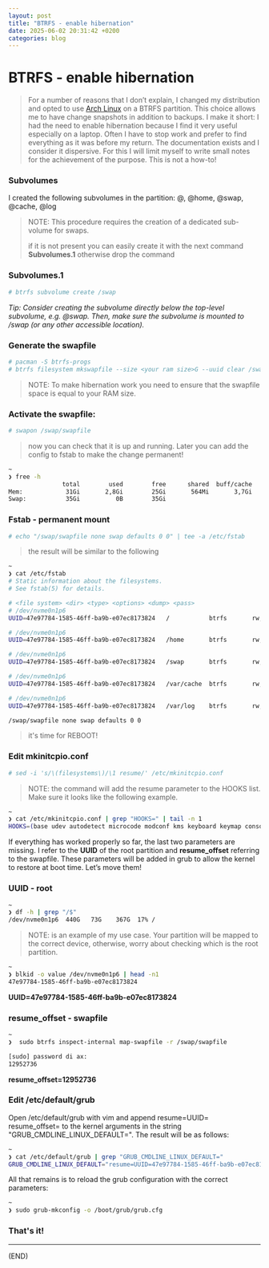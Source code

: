 ```yaml
---
layout: post
title: "BTRFS - enable hibernation"
date: 2025-06-02 20:31:42 +0200
categories: blog
---
```


# BTRFS - enable hibernation

> For a number of reasons that I don’t explain, I changed my distribution and opted to use [Arch Linux](https://archlinux.org/) on a BTRFS partition. This choice allows me to have change snapshots in addition to backups. I make it short: I had the need to enable hibernation because I find it very useful especially on a laptop. Often I have to stop work and prefer to find everything as it was before my return. The documentation exists and I consider it dispersive. For this I will limit myself to write small notes for the achievement of the purpose. This is not a how-to!

### Subvolumes 

I created the following subvolumes in the partition: @, @home, @swap, @cache, @log 

> NOTE: This procedure requires the creation of a dedicated sub-volume for swaps. 
>
> if it is not present you can easily create it with the next command **Subvolumes.1** otherwise drop the command

### Subvolumes.1 

```bash
# btrfs subvolume create /swap
```

*Tip: Consider creating the subvolume directly below the top-level subvolume, e.g. @swap. Then, make sure the subvolume is mounted to /swap (or any other accessible location).*

### Generate the swapfile

```bash
# pacman -S btrfs-progs
# btrfs filesystem mkswapfile --size <your ram size>G --uuid clear /swap/swapfile
```

> NOTE: To make hibernation work you need to ensure that the swapfile space is equal to your RAM size. 

### Activate the swapfile:

```bash
# swapon /swap/swapfile
```

> now you can check that it is up and running. Later you can add the config to fstab to make the change permanent!

```bash
~ 
❯ free -h
               total        used        free      shared  buff/cache   available
Mem:            31Gi       2,8Gi        25Gi       564Mi       3,7Gi        28Gi
Swap:           35Gi          0B        35Gi
```

### Fstab - permanent mount  

```bash
# echo "/swap/swapfile none swap defaults 0 0" | tee -a /etc/fstab
```

> the result will be similar to the following

```bash
~ 
❯ cat /etc/fstab
# Static information about the filesystems.
# See fstab(5) for details.

# <file system> <dir> <type> <options> <dump> <pass>
# /dev/nvme0n1p6
UUID=47e97784-1585-46ff-ba9b-e07ec8173824	/         	btrfs     	rw,relatime,ssd,discard=async,space_cache=v2,subvol=/@	0 0

# /dev/nvme0n1p6
UUID=47e97784-1585-46ff-ba9b-e07ec8173824	/home     	btrfs     	rw,relatime,ssd,discard=async,space_cache=v2,subvol=/@home	0 0

# /dev/nvme0n1p6
UUID=47e97784-1585-46ff-ba9b-e07ec8173824	/swap     	btrfs     	rw,relatime,ssd,discard=async,space_cache=v2,subvol=/@swap	0 0

# /dev/nvme0n1p6
UUID=47e97784-1585-46ff-ba9b-e07ec8173824	/var/cache	btrfs     	rw,relatime,ssd,discard=async,space_cache=v2,subvol=/@cache	0 0

# /dev/nvme0n1p6
UUID=47e97784-1585-46ff-ba9b-e07ec8173824	/var/log  	btrfs     	rw,relatime,ssd,discard=async,space_cache=v2,subvol=/@log	0 0

/swap/swapfile none swap defaults 0 0
```

> it's time for REBOOT!

### Edit mkinitcpio.conf

```bash
# sed -i 's/\(filesystems\)/\1 resume/' /etc/mkinitcpio.conf
```

> NOTE: the command will add the resume parameter to the HOOKS list. Make sure it looks like the following example. 

```bash
~ 
❯ cat /etc/mkinitcpio.conf | grep "HOOKS=" | tail -n 1      
HOOKS=(base udev autodetect microcode modconf kms keyboard keymap consolefont block filesystems resume fsck grub-btrfs-overlayfs)
```

If everything has worked properly so far, the last two parameters are missing. I refer to the **UUID** of the root partition and **resume_offset** referring to the swapfile. These parameters will be added in grub to allow the kernel to restore at boot time. 
Let’s move them!

### UUID - root 

```bash
~ 
❯ df -h | grep "/$"
/dev/nvme0n1p6  440G   73G    367G  17% /
```

> NOTE: is an example of my use case. Your partition will be mapped to the correct device, otherwise, worry about checking which is the root partition. 

```bash
~ 
❯ blkid -o value /dev/nvme0n1p6 | head -n1 
47e97784-1585-46ff-ba9b-e07ec8173824
```

**UUID=47e97784-1585-46ff-ba9b-e07ec8173824**

### resume_offset - swapfile

```bash
~ 
❯  sudo btrfs inspect-internal map-swapfile -r /swap/swapfile

[sudo] password di ax: 
12952736
```

**resume_offset=12952736**

### Edit /etc/default/grub

Open /etc/default/grub with vim and append resume=UUID=<your mapped root UUID> resume_offset=<number you got> to the kernel arguments in the string "GRUB_CMDLINE_LINUX_DEFAULT=".  The result will be as follows:

```bash
~ 
❯ cat /etc/default/grub | grep "GRUB_CMDLINE_LINUX_DEFAULT="
GRUB_CMDLINE_LINUX_DEFAULT="resume=UUID=47e97784-1585-46ff-ba9b-e07ec8173824 resume_offset=12952736 loglevel=3 quiet"
```

All that remains is to reload the grub configuration with the correct parameters:

```bash
~ 
❯ sudo grub-mkconfig -o /boot/grub/grub.cfg 
```

### That's it!

---

(END)
